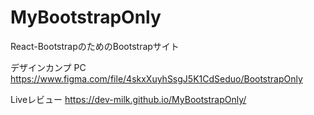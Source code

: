 # MyBootstrapOnly
React-BootstrapのためのBootstrapサイト

デザインカンプ
PC
https://www.figma.com/file/4skxXuyhSsgJ5K1CdSeduo/BootstrapOnly


Liveレビュー
https://dev-milk.github.io/MyBootstrapOnly/
